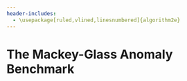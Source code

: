 ```yaml
---
header-includes:
  - \usepackage[ruled,vlined,linesnumbered]{algorithm2e}
---
```


# The Mackey-Glass Anomaly Benchmark
